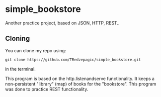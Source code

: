 # simple_bookstore
Another practice project, based on JSON, HTTP, REST..

## Cloning
You can clone my repo using:

```
git clone https://github.com/TRedzepagic/simple_bookstore.git
```
in the terminal.

This program is based on the http.listenandserve functionality. It keeps a non-persistent "library" (map) of books for the "bookstore". This program was done to practice REST functionality.
